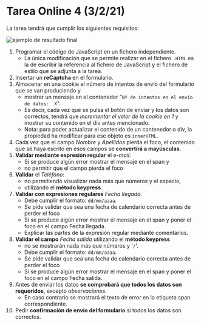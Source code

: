# Tarea Online 4 (3/2/21)

La tarea tendrá que cumplir los siguientes requisitos:

![ejemplo de resultado final](./img0.png)

1. Programar el código de JavaScript en un fichero independiente. 
    - La única modificación que se permite realizar en el fichero `.HTML` es la de escribir la referencia al fichero de JavaScript y el fichero de estilo que se adjunta a la tarea.
2. Insertar un **reCaptcha** en el formulario.
3. Almacenar en una cookie el número de intentos de envío del formulario que se van produciendo y
    - mostrar un mensaje en el contenedor "`Nº de intentos en el envío de datos:  X`".
    - Es decir, cada vez que se pulsa el botón de enviar y los datos son correctos, tendrá que _incrementar el valor de la cookie en 1_ y mostrar su contenido en el div antes mencionado.
    - Nota: para poder actualizar el contenido de un contenedor o div, la propiedad ha modificar para ese objeto es `innerHTML`.
4. Cada vez que el campo _Nombre_ y _Apellidos_ pierda el foco, el contenido que se haya escrito en esos campos se **convertirá a mayúsculas**.
5. **Validar mediante expresión regular** el _e-mail_:
    - Si se produce algún error mostrar el mensaje en el span y
    - no permitir que el campo pierda el foco
6. **Validar** el _Teléfono_:
    - no permitiendo visualizar nada más que números y el espacio,
    - utilizando el **método keypress**.
7. **Validar con expresiones regulares** _Fecha llegada_.
    - Debe cumplir el formato: `dd/mm/aaaa`.
    - Se pide validar que sea una fecha de calendario correcta antes de perder el foco 
    - Si se produce algún error mostrar el mensaje en el span y poner el foco en el campo Fecha llegada.
    - Explicar las partes de la expresión regular mediante comentarios. 
8. **Validar el campo** _Fecha salida_ utilizando el **método keypress** 
    - no se mostrarán nada más que números y '`/`'. 
    - Debe cumplir el formato: `dd/mm/aaaa`.
    - Se pide validar que sea una fecha de calendario correcta antes de perder el foco
    - Si se produce algún error mostrar el mensaje en el span y poner el foco en el campo Fecha salida. 
9. Antes de enviar los datos **se comprobará que todos los datos son requeridos**, excepto _observaciones_.
    - En caso contrario se mostrará el texto de error en la etiqueta span correspondiente.
10. Pedir **confirmación de envío del formulario** si todos los datos son correctos.
